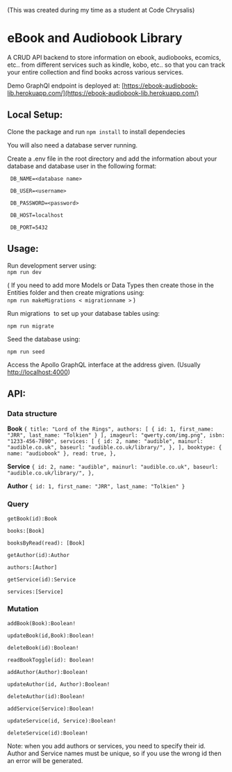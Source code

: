 (This was created during my time as a student at Code Chrysalis)

# eBook and Audiobook Library

A CRUD API backend to store information on ebook, audiobooks, ecomics, etc.. from different services such as kindle, kobo, etc.. so that you can track your entire collection and find books across various services.

Demo GraphQl endpoint is deployed at: [https://ebook-audiobook-lib.herokuapp.com/](https://ebook-audiobook-lib.herokuapp.com/)

## Local Setup:

Clone the package and run `npm install` to install dependecies

You will also need a database server running.

Create a .env file in the root directory and add the information about your database and database user in the following format:

` DB_NAME=<database name>`

` DB_USER=<username>`

` DB_PASSWORD=<password>`

` DB_HOST=localhost`

` DB_PORT=5432`

## Usage:

Run development server using:  
`npm run dev`

( If you need to add more Models or Data Types then create those in the Entities folder and then create migrations using:  
`npm run makeMigrations < migrationname >` )

Run migrations  to set up your database tables using:

`npm run migrate`

Seed the database using:

`npm run seed`

Access the Apollo GraphQL interface at the address given. (Usually [http://localhost:4000](http://localhost:4000))

## API:

### Data structure

**Book**
`{ title: "Lord of the Rings", authors: [ { id: 1, first_name: "JRR", last_name: "Tolkien" } ], imageurl: "qwerty.com/img.png", isbn: "1233-456-7890", services: [ { id: 2, name: "audible", mainurl: "audible.co.uk", baseurl: "audible.co.uk/library/", }, ], booktype: { name: "audiobook" }, read: true, },`

**Service**
`{ id: 2, name: "audible", mainurl: "audible.co.uk", baseurl: "audible.co.uk/library/", },`

**Author**
`{ id: 1, first_name: "JRR", last_name: "Tolkien" }`

### Query

`getBook(id):Book`

`books:[Book]`

`booksByRead(read): [Book]`

`getAuthor(id):Author`

`authors:[Author]`

`getService(id):Service`

`services:[Service]`

### Mutation

`addBook(Book):Boolean!`

`updateBook(id,Book):Boolean!`

`deleteBook(id):Boolean!`

`readBookToggle(id): Boolean!`

`addAuthor(Author):Boolean!`

`updateAuthor(id, Author):Boolean!`

`deleteAuthor(id):Boolean!`

`addService(Service):Boolean!`

`updateService(id, Service):Boolean!`

`deleteService(id):Boolean!`

Note: when you add authors or services, you need to specify their id.
Author and Service names must be unique, so if you use the wrong id then an error will be generated.
